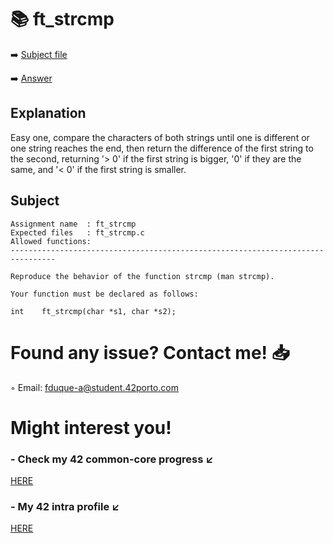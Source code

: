 # :books: ft_strcmp
:arrow_right: [Subject file](./subject.en.txt) 

:arrow_right: [Answer](./ft_strcmp.c)

## Explanation

Easy one, compare the characters of both strings until one is different or one string reaches the end, then return the difference of the first string to the second, returning '> 0' if the first string is bigger, '0' if they are the same, and '< 0' if the first string is smaller.

## Subject

```
Assignment name  : ft_strcmp
Expected files   : ft_strcmp.c
Allowed functions:
--------------------------------------------------------------------------------

Reproduce the behavior of the function strcmp (man strcmp).

Your function must be declared as follows:

int    ft_strcmp(char *s1, char *s2);

```

# Found any issue? Contact me! 📥

◦ Email: fduque-a@student.42porto.com

# Might interest you!

### - Check my 42 common-core progress ↙️

[HERE](https://github.com/fduquea/42cursus)

### - My 42 intra profile ↙️
[HERE](https://profile.intra.42.fr/users/fduque-a)